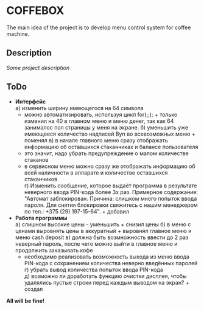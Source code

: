 # COFFEBOX
The main idea of the project is to develop menu control system for coffee machine.

## Description
*Some project description*

## ToDo
- **Интерфейс**  
  а) изменить ширину имеющегося на 64 символа  
     * можно автоматизировать, используя цикл for(;;);   + только изменил на 40 в главном меню и меню денег, так как 64 занималос пол страницы у меня на экране.
  б) уменьшить уже имеющееся количество надписей Byn во всевозможных меню  + поменял
  в) в начале главного меню сразу отображать информацию об оставшихся стаканчиках и балансе пользователя  
     * это значит, надо убрать предупреждение о малом количестве стаканов  
     * в сервисном меню можно сразу же отображать информацию об всей наличности в аппарате и количестве оставшихся стаканчиков  
  г) Изменить сообщение, которое выдаёт программа в результате неверного ввода PIN-кода более 3х раз. Примерное содержание: "Автомат заблокирован. Причина: слишком много попыток ввода пароля. Для снятия блокировки свяжитесь с нашим менеджером по тел.: +375 (29) 197-15-64". + добавил
- **Работа программы**  
  а) слишном высокие цены - уменьшить + снизил цены 
  б) в меню с ценами выровнять цены в аккуратный + выровнял главное меню и меню cash deposit 
  в) должна быть возмножность ввести до 2 раз неверный пароль, после чего можно выйти в главное меню и продолжить заказывать кофе  
     * необходимо реализовать возможность выхода из меню ввода PIN-кода с сохранением количества неверно введённых паролей  
  г) убрать вывод количества попыток ввода PIN-кода  
  д) возможно ли доработать функцию очистки дисплея, чтобы удалялись пустые строки перед каждым выводом на экран?  + создал

**All will be fine!**
